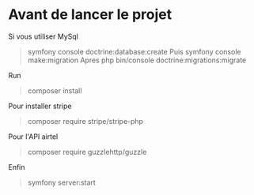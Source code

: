 
# Avant de lancer le projet

Si vous utiliser MySql
> symfony console doctrine:database:create
Puis
> symfony console make:migration
Apres
> php bin/console doctrine:migrations:migrate

Run
> composer install

Pour installer stripe
> composer require stripe/stripe-php

Pour l'API airtel
> composer require guzzlehttp/guzzle

Enfin
> symfony server:start
